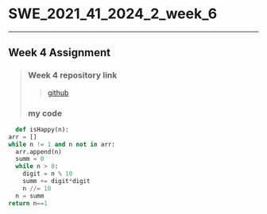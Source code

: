# SWE_2021_41_2024_2_week_6 
---
## Week 4 Assignment 
> ### Week 4 repository link
>> [github](https://github.com/imchan685/SWE_2021_41_2024_2_week_4)
> ### my code
  ```python
    def isHappy(n):
  arr = []
  while n != 1 and n not in arr:
    arr.append(n)
    summ = 0
    while n > 0:
      digit = n % 10
      summ += digit*digit
      n //= 10
    n = summ
  return n==1
  ```
  
